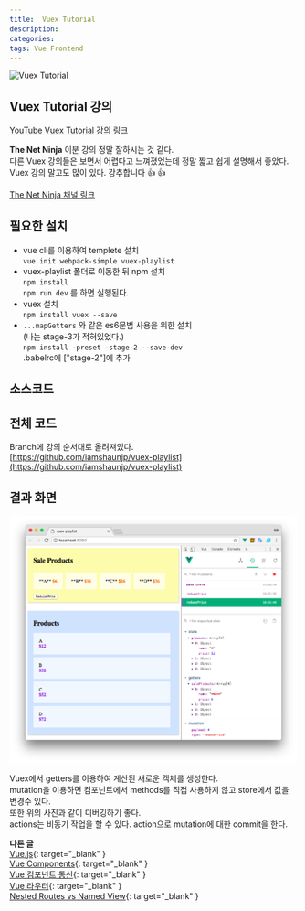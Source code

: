 ```yaml
---
title:  Vuex Tutorial
description: 
categories: 
tags: Vue Frontend
---
```


![Vuex Tutorial](https://i.ytimg.com/vi/BGAu__J4xoc/maxresdefault.jpg)

## Vuex Tutorial 강의

[YouTube Vuex Tutorial 강의 링크](https://www.youtube.com/watch?v=BGAu__J4xoc)  

**The Net Ninja** 이분 강의 정말 잘하시는 것 같다.  
다른 Vuex 강의들은 보면서 어렵다고 느껴졌었는데 정말 짧고 쉽게 설명해서 좋았다.  
Vuex 강의 말고도 많이 있다. 강추합니다 👍 👍

[The Net Ninja 채널 링크](https://www.youtube.com/channel/UCW5YeuERMmlnqo4oq8vwUpg)

## 필요한 설치

* vue cli를 이용하여 templete 설치  
  `vue init webpack-simple vuex-playlist`
* vuex-playlist 폴더로 이동한 뒤 npm 설치  
  `npm install`  
  `npm run dev` 를 하면 실행된다.
* vuex 설치  
  `npm install vuex --save`
* `...mapGetters` 와 같은 es6문법 사용을 위한 설치  
  (나는 stage-3가 적혀있었다.)  
  `npm install -preset -stage-2 --save-dev`  
  .babelrc에 ["stage-2"]에 추가

## 소스코드

<script src="https://gist.github.com/groovypark/0897c8b35f8b7e191b9266418263526d.js"></script>

## 전체 코드

Branch에 강의 순서대로 올려져있다.  
[https://github.com/iamshaunjp/vuex-playlist](https://github.com/iamshaunjp/vuex-playlist)

## 결과 화면

![vuex tutorial result screen](/assets/images/vuex-tutorial.png)

Vuex에서 getters를 이용하여 계산된 새로운 객체를 생성한다.  
mutation을 이용하면 컴포넌트에서 methods를 직접 사용하지 않고 store에서 값을 변경수 있다.  
또한 위의 사진과 같이 디버깅하기 좋다.  
actions는 비동기 작업을 할 수 있다. action으로 mutation에 대한 commit을 한다.

**다른 글**  
[Vue.js](https://groovypark.github.io/2017/10/20/Vue.js-Instance/){: target="_blank" }  
[Vue Components](https://groovypark.github.io/2017/11/06/Vue-Components/){: target="_blank" }  
[Vue 컴포넌트 통신](https://groovypark.github.io/2017/11/07/Vue-%EC%BB%B4%ED%8F%AC%EB%84%8C%ED%8A%B8-%ED%86%B5%EC%8B%A0/){: target="_blank" }  
[Vue 라우터](https://groovypark.github.io/2017/11/09/Vue-%EB%9D%BC%EC%9A%B0%ED%84%B0/){: target="_blank" }  
[Nested Routes vs Named View](https://groovypark.github.io/2018/01/22/Nested-Routes-vs-Named-View/){: target="_blank" }  